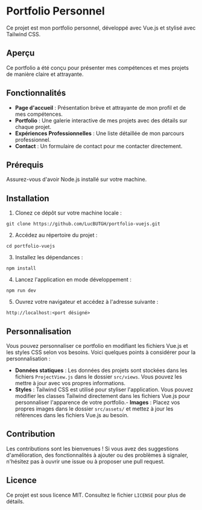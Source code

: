 # Portfolio Personnel

Ce projet est mon portfolio personnel, développé avec Vue.js et stylisé avec Tailwind CSS.

## Aperçu

Ce portfolio a été conçu pour présenter mes compétences et mes projets de manière claire et attrayante.

## Fonctionnalités

- **Page d'accueil** : Présentation brève et attrayante de mon profil et de mes compétences.
- **Portfolio** : Une galerie interactive de mes projets avec des détails sur chaque projet.
- **Expériences Professionnelles** : Une liste détaillée de mon parcours professionnel.
- **Contact** : Un formulaire de contact pour me contacter directement.

## Prérequis

Assurez-vous d'avoir Node.js installé sur votre machine.

## Installation

1. Clonez ce dépôt sur votre machine locale :

```git clone https://github.com/LucBUTGH/portfolio-vuejs.git```


2. Accédez au répertoire du projet :

```cd portfolio-vuejs```


3. Installez les dépendances :

```npm install```


4. Lancez l'application en mode développement :

```npm run dev```


5. Ouvrez votre navigateur et accédez à l'adresse suivante :

```http://localhost:<port désigné>```

## Personnalisation

Vous pouvez personnaliser ce portfolio en modifiant les fichiers Vue.js et les styles CSS selon vos besoins. Voici quelques points à considérer pour la personnalisation :

- **Données statiques** : Les données des projets sont stockées dans les fichiers `ProjectView.js` dans le dossier `src/views`. Vous pouvez les mettre à jour avec vos propres informations.
- **Styles** : Tailwind CSS est utilisé pour styliser l'application. Vous pouvez modifier les classes Tailwind directement dans les fichiers Vue.js pour personnaliser l'apparence de votre portfolio.- **Images** : Placez vos propres images dans le dossier `src/assets/` et mettez à jour les références dans les fichiers Vue.js au besoin.

## Contribution

Les contributions sont les bienvenues ! Si vous avez des suggestions d'amélioration, des fonctionnalités à ajouter ou des problèmes à signaler, n'hésitez pas à ouvrir une issue ou à proposer une pull request.

## Licence

Ce projet est sous licence MIT. Consultez le fichier `LICENSE` pour plus de détails.


